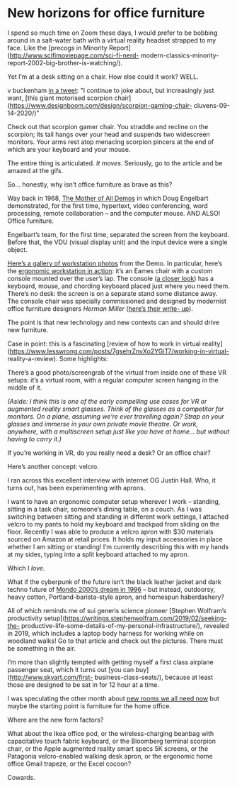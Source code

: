 # New horizons for office furniture

I spend so much time on Zoom these days, I would prefer to be bobbing around
in a salt-water bath with a virtual reality headset strapped to my face. Like
the [precogs in Minority Report](http://www.scifimoviepage.com/sci-fi-nerd-
modern-classics-minority-report-2002-big-brother-is-watching/).

Yet I’m at a desk sitting on a chair. How else could it work? WELL.

v buckenham [in a tweet](https://twitter.com/v21/status/1332244602586324993):
"I continue to joke about, but increasingly just want, [this giant motorised
scorpion chair](https://www.designboom.com/design/scorpion-gaming-chair-
cluvens-09-14-2020/)"

Check out that scorpion gamer chair. You straddle and recline on the scorpion;
its tail hangs over your head and suspends two widescreen monitors. Your arms
rest atop menacing scorpion pincers at the end of which are your keyboard and
your mouse.

The entire thing is articulated. _It moves._ Seriously, go to the article and
be amazed at the gifs.

So… honestly, why isn’t office furniture as brave as this?

Way back in 1968, [The Mother of All
Demos](https://en.wikipedia.org/wiki/The_Mother_of_All_Demos) in which Doug
Engelbart demonstrated, for the first time, hypertext, video conferencing,
word processing, remote collaboration – and the computer mouse. AND ALSO!
Office furniture.

Engelbart’s team, for the first time, separated the screen from the keyboard.
Before that, the VDU (visual display unit) and the input device were a single
object.

[Here’s a gallery of workstation
photos](https://www.dougengelbart.org/content/view/224/217/) from the Demo. In
particular, here’s the [ergonomic workstation in
action](https://www.dougengelbart.org/content/view/224/217/#galleryLab-6):
it’s an Eames chair with a custom console mounted over the user’s lap. The
console ([a closer
look](https://www.dougengelbart.org/content/view/224/217/#galleryMouse-10))
has a keyboard, mouse, and chording keyboard placed just where you need them.
There’s no desk: the screen is on a separate stand some distance away. The
console chair was specially commissioned and designed by modernist office
furniture designers _Herman Miller_ ([here’s their write-
up](https://www.hermanmiller.com/stories/why-magazine/mother-of-invention/)).

The point is that new technology and new contexts can and should drive new
furniture.

Case in point: this is a fascinating [review of how to work in virtual
reality](https://www.lesswrong.com/posts/7gsehrZnvXo2YGiT7/working-in-virtual-
reality-a-review). Some highlights:

There’s a good photo/screengrab of the virtual from inside one of these VR
setups: it’s a virtual room, with a regular computer screen hanging in the
middle of it.

_(Aside: I think this is one of the early compelling use cases for VR or
augmented reality smart glasses. Think of the glasses as a competitor for
monitors. On a plane, assuming we’re ever travelling again? Strap on your
glasses and immerse in your own private movie theatre. Or work, anywhere, with
a multiscreen setup just like you have at home… but without having to carry
it.)_

If you’re working in VR, do you really need a desk? Or an office chair?

Here’s another concept: velcro.

I ran across this excellent interview with internet OG Justin Hall. Who, it
turns out, has been experimenting with aprons.

I want to have an ergonomic computer setup wherever I work – standing, sitting
in a task chair, someone’s dining table, on a couch. As I was switching
between sitting and standing in different work settings, I attached velcro to
my pants to hold my keyboard and trackpad from sliding on the floor. Recently
I was able to produce a velcro apron with $30 materials sourced on Amazon at
retail prices. It holds my input accessories in place whether I am sitting or
standing! I’m currently describing this with my hands at my sides, typing into
a split keyboard attached to my apron.

Which I _love._

What if the cyberpunk of the future isn’t the black leather jacket and dark
techno future of [Mondo 2000’s dream in
1996](https://fusion.tv/story/179818/r-u-a-cyberpunk/) – but instead,
outdoorsy, heavy cotton, Portland-barista-style apron, and homespun
haberdashery?

All of which reminds me of sui generis science pioneer [Stephen Wolfram’s
productivity setup](https://writings.stephenwolfram.com/2019/02/seeking-the-
productive-life-some-details-of-my-personal-infrastructure/), revealed in
2019, which includes a laptop body harness for working while on woodland
walks! Go to that article and check out the pictures. There must be something
in the air.

I’m more than slightly tempted with getting myself a first class airplane
passenger seat, which it turns out [you can buy](http://www.skyart.com/first-
business-class-seats/), because at least those are designed to be sat in for
12 hour at a time.

I was speculating the other month about [new rooms we all need
now](/home/2020/04/02/new_rooms) but maybe the starting point is furniture for
the home office.

Where are the new form factors?

What about the Ikea office pod, or the wireless-charging beanbag with
capacitative touch fabric keyboard, or the Bloomberg terminal scorpion chair,
or the Apple augmented reality smart specs 5K screens, or the Patagonia
velcro-enabled walking desk apron, or the ergonomic home office Gmail trapeze,
or the Excel cocoon?

Cowards.
